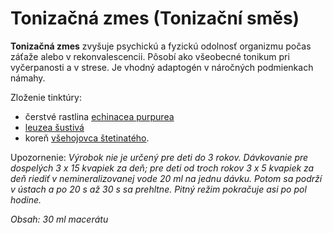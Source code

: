 Tonizačná zmes (Tonizační směs)
===============================

**Tonizačná zmes** zvyšuje psychickú a fyzickú odolnosť organizmu počas záťaže
alebo v rekonvalescencii. Pôsobí ako všeobecné tonikum pri vyčerpanosti a v
strese. Je vhodný adaptogén v náročných podmienkach námahy.

Zloženie tinktúry:

* čerstvé rastlina [echinacea purpurea](../bylinky/echinacea-purpurea)
* [leuzea šustivá](../bylinky/leuzea-sustiva)
* koreň [všehojovca štetinatého](../bylinky/vsehojovec-stetinaty).

Upozornenie: *Výrobok nie je určený pre deti do 3 rokov. Dávkovanie pre
dospelých 3 x 15 kvapiek za deň; pre deti od troch rokov 3 x 5 kvapiek za deň
riediť v nemineralizovanej vode 20 ml na jednu dávku. Potom sa podrží v ústach a
po 20 s až 30 s sa prehltne. Pitný režim pokračuje asi po pol hodine.*

*Obsah: 30 ml macerátu*

